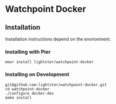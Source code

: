 # Watchpoint Docker

## Installation

Installation instructions depend on the environment.

### Installing with Pier

```shell
moor install lightster/watchpoint-docker
```

### Installing on Development

```shell
git@github.com:lightster/watchpoint-docker.git
cd watchpoint-docker
./configure docker-dev
make install
```
